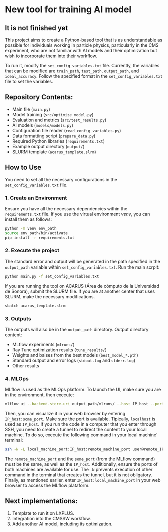 # New tool for training AI model

## It is not finished yet

This project aims to create a Python-based tool that is as understandable as possible for individuals working in particle physics, particularly in the CMS experiment, who are not familiar with AI models and their optimization but wish to incorporate them into their workflow. 

To run it, modify the `set_config_variables.txt` file. Currently, the variables that can be modified are `train_path`, `test_path`, `output_path`, and `ideal_accuracy`. Follow the specified format in the `set_config_variables.txt` file to set the variables.

## Repository Contents:
* Main file (`main.py`)
* Model training (`src/optimize_model.py`)
* Evaluation and metrics (`src/test_results.py`)
* AI models (`models/models.py`)
* Configuration file reader (`read_config_variables.py`)
* Data formatting script (`prepare_data.py`)
* Required Python libraries (`requirements.txt`)
* Example output directory (`output/`)
* SLURM template (`acarus_template.slrm`)

## How to Use
You need to set all the necessary configurations in the `set_config_variables.txt` file.

### 1. Create an Environment
Ensure you have all the necessary dependencies within the `requirements.txt` file. If you use the virtual environment *venv*, you can install them as follows:

```bash
python -m venv env_path
source env_path/bin/activate 
pip install -r requirements.txt
```

### 2. Execute the project
The standard error and output will be generated in the path specified in the `output_path` variable within `set_config_variables.txt`. Run the main scrpit:

```bash
python main.py -f set_config_variables.txt
```
If you are running the tool on ACARUS (Área de cómputo de la Universidad de Sonora), submit the SLURM file. If you are at another center that uses SLURM, make the necessary modifications.

```bash
sbatch acarus_template.slrm
```

### 3. Outputs
The outputs will also be in the `output_path` directory. Output directory content:
* MLflow experiments (`mlruns/`)
* Ray Tune optimization results (`tune_results/`)
* Weights and baises from the best models (`best_model_*.pth`)
* Standard output and error logs (`stdout.log` and `stderr.log`)
* Other results

### 4. MLOps
MLflow is used as the MLOps platform. To launch the UI, make sure you are in the environment, then execute:

```bash
mlflow ui --backend-store-uri output_path/mlruns/ --host IP_host --port some_port
```
Then, you can visualize it in your web browser by entering `IP_host:some_port`. Make sure the port is available. Tipically, `localhost` is used as `IP_host`. If you run the code in a computer that you enter through SSH, you need to create a tunnel to redirect the content to your local machine. To do so, execute the following command in your local machine' terminal:

```bash
ssh -N -L local_machine_port:IP_host:remote_machine_port user@remote_IP
```

The `remote_machine_port` and the `some_port` (from the MLflow command) must be the same, as well as the `IP_host`. Additionally, ensure the ports of both machines are available for use. The `-N` prevents execution of other command in the terminal that creates the tunnel, but it is not obligatory. Finally, as mentioned earlier, enter `IP_host:local_machine_port` in your web browser to access the MLflow plataform.

## Next implementations:
1. Template to run it on LXPLUS.
2. Integration into the CMSSW workflow.
3. Add another AI model, including its optimization.
